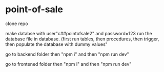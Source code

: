 # point-of-sale

clone repo

make databse with user"c##pointofsale2" and password=123
run the database file in database. (first run tables, then procedures, then trigger, then populate the database with dummy values"

go to backend folder then "npm i" and then "npm run dev"

go to frontened folder then "npm i" and then "npm run dev"
